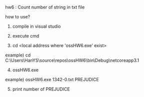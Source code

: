 hw6 : Count number of string in txt file

how to use?

1. compile in visual studio

2. execute cmd

3. cd <local address where 'ossHW6.exe' exist>

example) cd C:\Users\HanYS\source\repos\ossHW6\bin\Debug\netcoreapp3.1

4. ossHW6.exe <txt file name> <string>
  
example) ossHW6.exe 1342-0.txt PREJUDICE
  
5. print number of PREJUDICE
